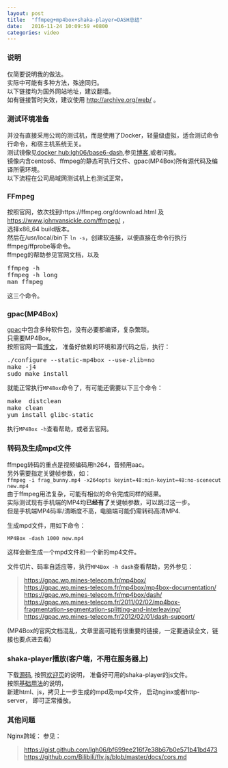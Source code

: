 ```yaml
---
layout: post
title:  "ffmpeg+mp4box+shaka-player=DASH总结"
date:   2016-11-24 10:09:59 +0800
categories: video
---
```

### 说明  
仅简要说明我的做法。  
实际中可能有多种方法，殊途同归。  
以下链接均为国外网站地址，建议翻墙。  
如有链接暂时失效，建议使用 http://archive.org/web/ 。

### 测试环境准备
并没有直接采用公司的测试机，而是使用了Docker，轻量级虚拟，适合测试命令行命令，和宿主机系统无关。  
测试镜像见[docker hub:lgh06/base6-dash](https://hub.docker.com/r/lgh06/base6-dash/),参见[博客](http://blog.hapleo.com/linux/2016/11/16/explore-docker.html),或者问我。  
镜像内含centos6、ffmpeg的静态可执行文件、gpac(MP4Box)所有源代码及编译所需环境。  
以下流程在公司局域网测试机上也测试正常。


### FFmpeg
按照官网，依次找到https://ffmpeg.org/download.html 及 https://www.johnvansickle.com/ffmpeg/ ，  
选择x86_64 build版本。  
然后在/usr/local/bin下 ```ln -s```，创建软连接，以便直接在命令行执行ffmpeg/ffprobe等命令。    
ffmpeg的帮助参见官网文档，以及    
<pre>
ffmpeg -h
ffmpeg -h long
man ffmpeg  
</pre>
这三个命令。  


### gpac(MP4Box)
[gpac](https://gpac.wp.mines-telecom.fr)中包含多种软件包，没有必要都编译，复杂繁琐。    
只需要MP4Box。  
按照官网一篇[博文](https://gpac.wp.mines-telecom.fr/2015/07/29/gpac-build-mp4box-only-all-platforms/)，
准备好依赖的环境和源代码之后，执行：  
<pre>
./configure --static-mp4box --use-zlib=no
make -j4
sudo make install
</pre>
就能正常执行```MP4Box```命令了，有可能还需要以下三个命令：
<pre>
make  distclean  
make clean  
yum install glibc-static
</pre>

执行```MP4Box -h```查看帮助，或者去官网。

### 转码及生成mpd文件
ffmpeg转码的重点是视频编码用h264，音频用aac。  
另外需要指定关键帧参数，如：  
```ffmpeg -i frag_bunny.mp4 -x264opts keyint=48:min-keyint=48:no-scenecut new.mp4```  
由于ffmpeg用法复杂，可能有相似的命令完成同样的结果。  
实际测试现有手机端的MP4均**已经有了**关键帧参数，可以跳过这一步。  
但是手机端MP4码率/清晰度不高，电脑端可能仍需转码高清MP4.  

生成mpd文件，用如下命令：
```  
MP4Box -dash 1000 new.mp4  
```  
这样会新生成一个mpd文件和一个新的mp4文件。    

文件切片、码率自适应等，执行```MP4Box -h dash```查看帮助，另外参见：
> https://gpac.wp.mines-telecom.fr/mp4box/    
https://gpac.wp.mines-telecom.fr/mp4box/mp4box-documentation/  
https://gpac.wp.mines-telecom.fr/mp4box/dash/  
https://gpac.wp.mines-telecom.fr/2011/02/02/mp4box-fragmentation-segmentation-splitting-and-interleaving/  
https://gpac.wp.mines-telecom.fr/2012/02/01/dash-support/    

(MP4Box的官网文档混乱，文章里面可能有很重要的链接，一定要通读全文，链接也要点进去看)



### shaka-player播放(客户端，不用在服务器上)
下载[源码](https://github.com/google/shaka-player), 按照[欢迎页](http://shaka-player-demo.appspot.com/docs/api/tutorial-welcome.html)的说明，
准备好可用的shaka-player的js文件。   
按照[基础用法](http://shaka-player-demo.appspot.com/docs/api/tutorial-basic-usage.html)的说明，  
新建html、js，拷贝上一步生成的mpd及mp4文件，
启动nginx或者http-server，
即可正常播放。  


### 其他问题
Nginx跨域：
参见：
> https://gist.github.com/lgh06/bf699ee216f7e38b67b0e571b41bd473
> https://github.com/Bilibili/flv.js/blob/master/docs/cors.md

